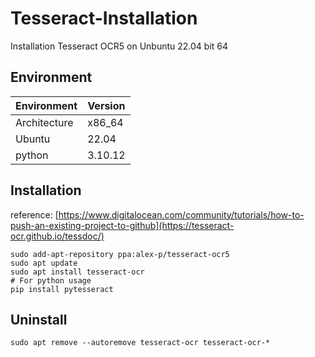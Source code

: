 # Tesseract-Installation
Installation Tesseract OCR5 on Unbuntu 22.04 bit 64

## Environment
|Environment|Version|
|-----------|----------|
|Architecture|x86_64|
|Ubuntu|22.04|
|python |3.10.12|

## Installation
reference: [https://www.digitalocean.com/community/tutorials/how-to-push-an-existing-project-to-github](https://tesseract-ocr.github.io/tessdoc/)
```
sudo add-apt-repository ppa:alex-p/tesseract-ocr5
sudo apt update
sudo apt install tesseract-ocr
# For python usage
pip install pytesseract
```

## Uninstall
```
sudo apt remove --autoremove tesseract-ocr tesseract-ocr-*
```
